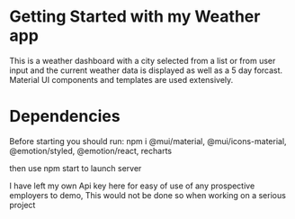 # Getting Started with my Weather app

This is a weather dashboard with a city selected from a list or from user input and the current weather data is displayed as well as a 5 day forcast.
Material UI components and templates are used extensively.

# Dependencies

Before starting you should run:
npm i @mui/material, @mui/icons-material, @emotion/styled, @emotion/react, recharts

then use npm start to launch server

I have left my own Api key here for easy of use of any prospective employers to demo, This would not be done so when working on a serious project
